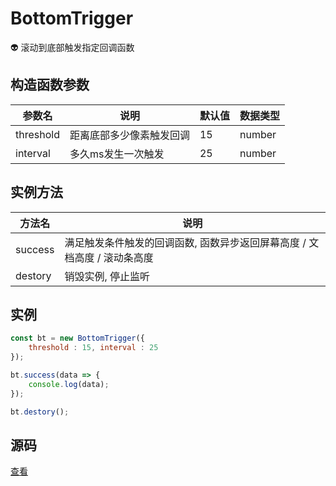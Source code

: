 # BottomTrigger
:alien: 滚动到底部触发指定回调函数

## 构造函数参数 
| 参数名 | 说明 | 默认值 | 数据类型 |
| --- | --- | --- | --- |
| threshold | 距离底部多少像素触发回调 | 15 |number|
| interval | 多久ms发生一次触发 | 25 | number |

## 实例方法 
| 方法名 | 说明 | 
| --- | --- |
| success | 满足触发条件触发的回调函数, 函数异步返回屏幕高度 / 文档高度 / 滚动条高度 |
| destory | 销毁实例, 停止监听 |

## 实例 
``` javascript
const bt = new BottomTrigger({
    threshold : 15, interval : 25
});

bt.success(data => {
    console.log(data);
});

bt.destory();
```

## 源码
[查看](https://github.com/383514580/useful-utils/blob/master/src/BottomTrigger.ts)

